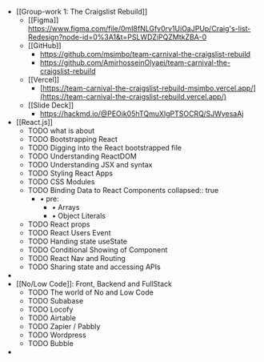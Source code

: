 - [[Group-work 1: The Craigslist Rebuild]]
	- [[Figma]] https://www.figma.com/file/0mI8fNLGfv0rv1UiOaJPUp/Craig's-list-Redesign?node-id=0%3A1&t=PSLWDZiPQZMtkZBA-0
	- [[GitHub]]
		- https://github.com/msimbo/team-carnival-the-craigslist-rebuild
		- https://github.com/AmirhosseinOlyaei/team-carnival-the-craigslist-rebuild
	- [[Vercel]]
		- [https://team-carnival-the-craigslist-rebuild-msimbo.vercel.app/](https://team-carnival-the-craigslist-rebuild.vercel.app/)
	- [[Slide Deck]]
		- https://hackmd.io/@PEOik05hTQmuXIgPTSOCRQ/SJWyesaAj
- [[React.js]]
	- TODO what is about
	- TODO Bootstrapping React
	- TODO Digging into the React bootstrapped file
	- TODO Understanding ReactDOM
	- TODO Understanding JSX and syntax
	- TODO Styling React Apps
	- TODO CSS Modules
	- TODO Binding Data to React Components
	  collapsed:: true
		- • pre:
			- • Arrays
			- • Object Literals
	- TODO React props
	- TODO React Users Event
	- TODO Handing state useState
	- TODO Conditional Showing of Component
	- TODO React Nav and Routing
	- TODO Sharing state and accessing APIs
-
- [[No/Low Code]]: Front, Backend and FullStack
	- TODO The world of No and Low Code
	- TODO Subabase
	- TODO Locofy
	- TODO Airtable
	- TODO Zapier / Pabbly
	- TODO Wordpress
	- TODO Bubble
-